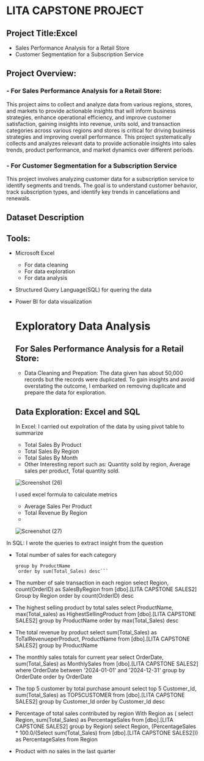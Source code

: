 # LITA CAPSTONE PROJECT

## Project Title:Excel
 - Sales Performance Analysis for a Retail Store
 - Customer Segmentation for a Subscription Service
  
## Project Overview:
### - For Sales Performance Analysis for a Retail Store:
This project aims to collect and analyze data from various regions, stores, and markets to provide actionable insights that will inform business strategies, enhance operational efficiency, and improve customer satisfaction, gaining insights into revenue, units sold, and transaction categories across various regions and stores is critical for driving business strategies and improving overall performance. This project systematically collects and analyzes relevant data to provide actionable insights into sales trends, product performance, and market dynamics over different periods.

### - For Customer Segmentation for a Subscription Service
   This project involves analyzing customer data for a subscription service to identify 
segments and trends. The goal is to understand customer behavior, track subscription types, 
and identify key trends in cancellations and renewals.

## Dataset Description

## Tools:
- Microsoft Excel
   - For data cleaning
   - For data exploration
   -  For data analysis
- Structured Query Language(SQL) for quering the data
- Power BI for data visualization
  
  # Exploratory Data Analysis
  ## For Sales Performance Analysis for a Retail Store:
  - Data Cleaning and Prepation: The data given has about 50,000 records but the records were duplicated. To gain insights and avoid overstating the outcome, I embarked on removing duplicate and prepare the data for exploration.
  ## Data Exploration: Excel and SQL
  In Excel: I carried out expolration of the data by using pivot table to summarize
   
    - Total Sales By Product
    - Total Sales By Region
    - Total Sales By Month
    -  Other Interesting report such as: Quantity sold by region, Average sales per product, Total quantity sold. 
 
     ![Screenshot (26)](https://github.com/user-attachments/assets/bd7e84fe-b7d1-4f8c-8fa6-120fd7c45f1c)

  I used excel formula to calculate metrics
  
   - Average Sales Per Product
   - Total Revenue By Region
   - 
    ![Screenshot (27)](https://github.com/user-attachments/assets/68d9ec7a-eaa4-4e9a-bc4c-3ca1b66960ca)

In SQL: I wrote the queries to extract insight from the  question
- Total number of sales for each category

  ```select ProductName, sum(Total_Sales) as ToTalSalesforProduct from [dbo].[LITA CAPSTONE SALES2]
  group by ProductName
   order by sum(Total_Sales) desc```
- The number of sale transaction in each region
select  Region, count(OrderID) as SalesByRegion  from [dbo].[LITA CAPSTONE SALES2]
 Group by Region
 order by count(OrderID) desc
- The highest selling product by total sales
  select ProductName, max(Total_sales) as HighestSellingProduct  from [dbo].[LITA CAPSTONE SALES2]
group by ProductName
order by max(Total_Sales) desc
- The total revenue by product
   select sum(Total_Sales) as ToTalRevenueperProduct, ProductName from [dbo].[LITA CAPSTONE SALES2]
group by ProductName
- The monthly sales totals for current year
   select OrderDate,
sum(Total_Sales) as MonthlySales from  [dbo].[LITA CAPSTONE SALES2]
where OrderDate between '2024-01-01' and '2024-12-31'
group by OrderDate 
order by OrderDate
- The top 5 customer by total purchase amount
  select top 5 Customer_Id, sum(Total_Sales) as TOP5CUSTOMER
from [dbo].[LITA CAPSTONE SALES2]
group by Customer_Id
order by Customer_Id desc
- Percentage of total sales contributed by region
  With Region as (
select Region,
sum(Total_Sales) as PercentageSales from [dbo].[LITA CAPSTONE SALES2]
group by Region)
select Region, (PercentageSales * 100.0/(Select sum(Total_Sales) from [dbo].[LITA CAPSTONE SALES2])) as PercentageSales from Region
- Product with no sales in the last quarter
  







